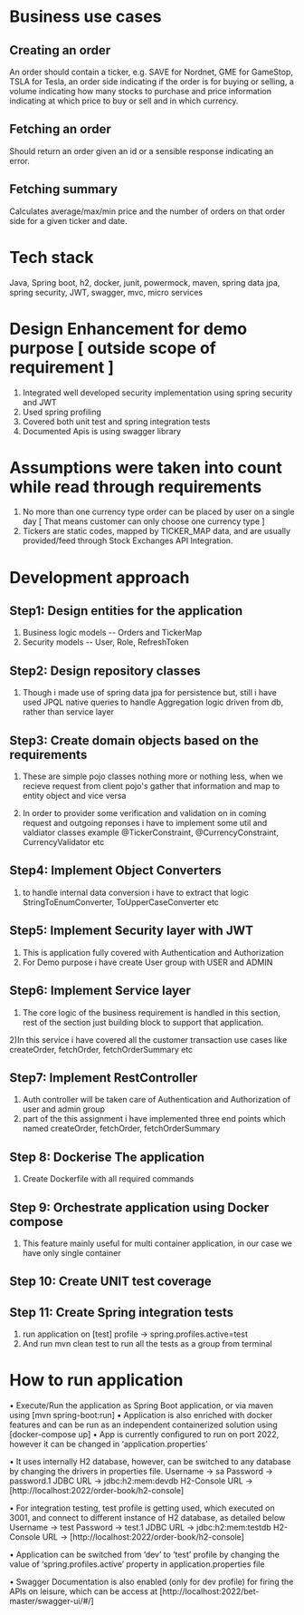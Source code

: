 # Business use cases

## Creating an order
An order should contain a ticker, e.g. SAVE for Nordnet, GME for GameStop, TSLA for Tesla, an order side indicating if the order is for buying or selling, a volume indicating how many stocks to purchase and price information indicating at which price to buy or sell and in which currency.
## Fetching an order
Should return an order given an id or a sensible response indicating an error. 
## Fetching summary
Calculates average/max/min price and the number of orders on that order side for a given ticker and date.

# Tech stack 
Java, Spring boot, h2, docker, junit, powermock, maven, spring data jpa, spring security, JWT, swagger, mvc, micro services 

# Design Enhancement for demo purpose [ outside scope of requirement ]
  1) Integrated well developed security implementation using spring security and JWT 
  2) Used spring profiling 
  3) Covered both unit test and spring integration tests 
  4) Documented Apis is using swagger library 
  
# Assumptions were taken into count while read through requirements 
  1) No more than one currency type order can be placed by user on a single day [ That means customer can only choose one currency type ]
  2) Tickers are static codes, mapped by TICKER_MAP data, and are usually provided/feed through Stock Exchanges API Integration.
  

# Development approach 

## Step1: Design entities for the application
   1) Business logic models -- Orders and TickerMap 
   2) Security models -- User, Role, RefreshToken 
        
## Step2: Design repository classes 
   1) Though i made use of spring data jpa for persistence but, still i have used JPQL native queries to handle Aggregation logic driven from db, rather than service layer 
     
## Step3: Create domain objects based on the requirements
   1) These are simple pojo classes nothing more or nothing less,  when we recieve request from client pojo's
     gather that information and map to entity object and vice versa 
     
   2) In order to provider some verification and validation on in  coming request and outgoing reponses i have to implement some util and valdiator classes example @TickerConstraint, @CurrencyConstraint, CurrencyValidator etc 

## Step4:  Implement Object Converters 
   1) to handle internal data conversion i have to extract that logic StringToEnumConverter, ToUpperCaseConverter etc   
   
##  Step5: Implement Security layer with JWT 
   1) This is application fully covered with Authentication and Authorization 
   2) For Demo purpose i have create User group with USER and ADMIN
   
   
##  Step6: Implement Service layer 
   1) The core logic of the business requirement is handled in this section, rest of the section just building block to support 
   that application. 
   
   2)In this service i have covered all the customer transaction use cases like createOrder, fetchOrder, fetchOrderSummary etc 
 
## Step7: Implement RestController 
   1) Auth controller will be taken care of Authentication and Authorization of user and admin group
   2) part of the this assignment i have implemented three end points which named createOrder, fetchOrder, fetchOrderSummary
        
        
## Step 8: Dockerise The application   
   1) Create Dockerfile with all required commands 
   

## Step 9: Orchestrate application using Docker compose 
   1) This feature mainly useful for multi container application, in our case we have only single container 
   
## Step 10: Create UNIT test coverage 

## Step 11: Create Spring integration tests
   1) run application on [test] profile -> spring.profiles.active=test
   2) And run mvn clean test to run all the tests as a group from terminal 



# How to run application 
 •	Execute/Run the application as Spring Boot application, or via maven using [mvn spring-boot:run]
 •	Application is also enriched with docker features and can be run as an independent containerized solution using [docker-compose up]
 •	App is currently configured to run on port 2022, however it can be changed in ‘application.properties’
 
 •	It uses internally H2 database, however, can be switched to any database by changing the drivers in properties file.
 Username -> sa
 Password -> password.1
 JDBC URL -> jdbc:h2:mem:devdb
 H2-Console URL -> [http://localhost:2022/order-book/h2-console]
 
 •	For integration testing, test profile is getting used, which executed on 3001, and connect to different instance of H2 database, as detailed below
 Username -> test
 Password -> test.1
 JDBC URL -> jdbc:h2:mem:testdb
 H2-Console URL -> [http://localhost:2022/order-book/h2-console]
 
 •	Application can be switched from ‘dev’ to ‘test’ profile by changing the value of ‘spring.profiles.active’ property in application.properties file
 
 •	Swagger Documentation is also enabled (only for dev profile) for firing the APIs on leisure, which can be access at [http://localhost:2022/bet-master/swagger-ui/#/]



 








